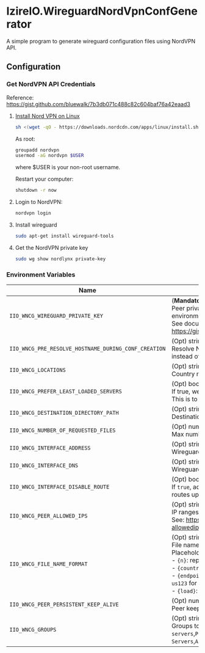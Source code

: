 # IzireIO.WireguardNordVpnConfGenerator
A simple program to generate wireguard configuration files using NordVPN API.

## Configuration

### Get NordVPN API Credentials

Reference: https://gist.github.com/bluewalk/7b3db071c488c82c604baf76a42eaad3

1. [Install Nord VPN on Linux](https://support.nordvpn.com/hc/en-us/articles/20196094470929-Installing-NordVPN-on-Linux-distributions)

    ```bash
    sh <(wget -qO - https://downloads.nordcdn.com/apps/linux/install.sh)
    ```

    As root:

    ```bash
    groupadd nordvpn
    usermod -aG nordvpn $USER
    ```

    where $USER is your non-root username.

    Restart your computer:

    ```bash
    shutdown -r now
    ```

2. Login to NordVPN:

    ```bash
    nordvpn login
    ```

3. Install wireguard

    ```bash
    sudo apt-get install wireguard-tools
    ```
4. Get the NordVPN private key

    ```bash
    sudo wg show nordlynx private-key
    ```

### Environment Variables

| **Name**                                             | **Description**                                                                                                                                                                                                                                                                                                                                                                                 |
|------------------------------------------------------|-------------------------------------------------------------------------------------------------------------------------------------------------------------------------------------------------------------------------------------------------------------------------------------------------------------------------------------------------------------------------------------------------|
| `IIO_WNCG_WIREGUARD_PRIVATE_KEY`                     | (**Mandatory**) string: Base64 encoded           <br> Peer private key. Can be obtained using few CLI commands in a Linux environment.<br>See document: https://gist.github.com/bluewalk/7b3db071c488c82c604baf76a42eaad3                                                                                                                                                                       |
| `IIO_WNCG_PRE_RESOLVE_HOSTNAME_DURING_CONF_CREATION` | (Opt) string, default: false <br> Resolve NordVPN DNS during configuration file creation. Then use IP instead of FQDN to generate file                                                                                                                                                                                                                                                          |
| `IIO_WNCG_LOCATIONS`                                 | (Opt) string, default: None (comma separated values)   <br> Country name(s) to filter selected vpn servers (ex: `Canada, UnitedStates`)                                                                                                                                                                                                                                                         |
| `IIO_WNCG_PREFER_LEAST_LOADED_SERVERS`               | (Opt) boolean, default: `true`                        <br> If true, we will sort vpn servers by load in an ascending manner.<br>This is to select least loaded servers first.                                                                                                                                                                                                                   |
| `IIO_WNCG_DESTINATION_DIRECTORY_PATH`                | (Opt) string, default: `.`                            <br> Destination directory for generated files                                                                                                                                                                                                                                                                                            |
| `IIO_WNCG_NUMBER_OF_REQUESTED_FILES`                 | (Opt) number, default: `1`                            <br> Max number of file to generate. `-1` to generate all files.                                                                                                                                                                                                                                                                          |
| `IIO_WNCG_INTERFACE_ADDRESS`                         | (Opt) string, default: `10.5.0.2/32`                  <br> Wireguard interface address                                                                                                                                                                                                                                                                                                          |
| `IIO_WNCG_INTERFACE_DNS`                             | (Opt) string, default: `103.86.96.100, 103.86.99.100` <br> Wireguard interface DNS, by default uses NordVpn's                                                                                                                                                                                                                                                                                   |
| `IIO_WNCG_INTERFACE_DISABLE_ROUTE`                   | (Opt) boolean, default: `false` <br> If `true`, add `Table = off` to the `[Interface]` section to disable installation of routes upon wireguard connection.                                                                                                                                                                                                                                     |
| `IIO_WNCG_PEER_ALLOWED_IPS`                          | (Opt) string, default: `0.0.0.0/0`                    <br> IP ranges to go through the VPN, by default: everything.<br>See: https://www.procustodibus.com/blog/2021/03/wireguard-allowedips-calculator/                                                                                                                                                                                         |
| `IIO_WNCG_FILE_NAME_FORMAT`                          | (Opt) string, default: `wg{n}.conf`                   <br> File name format to use for generated files. <br>Placeholders:<br>- `{n}`: replaced by generated file index (0 to n)<br>- `{country}`: replaced by country name<br>- `{endpointId`: replaced by the subdomain identifying the endpoint (ex: `us123` for `us123.nordvpn.com`)<br>- `{load}`:  current endpoint load (1 to 100)        |
| `IIO_WNCG_PEER_PERSISTENT_KEEP_ALIVE`                | (Opt) number, default: `25`                           <br> Peer keep alive property                                                                                                                                                                                                                                                                                                             |
| `IIO_WNCG_GROUPS`                                    | (Opt) string, default: None (comma separated values)  <br> Groups to filter selected vpn servers (values: `Standard VPN servers`,`P2P`,`Europe`,`The Americas`,`Dedicated IP`,`Asia Pacific`,`Obfuscated Servers`,`Africa`,`the Middle East and India`,`Onion Over VPN`,`Double VPN`)                                                                                                           |

